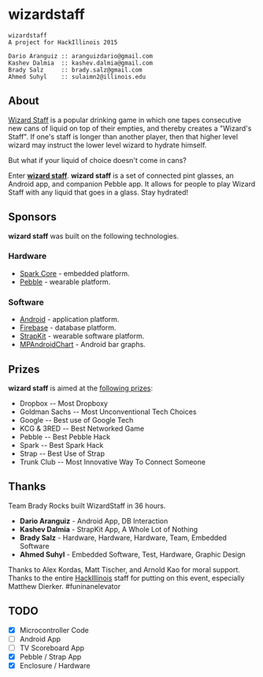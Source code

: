 # wizardstaff

    wizardstaff
    A project for HackIllinois 2015

    Dario Aranguiz :: aranguizdario@gmail.com
    Kashev Dalmia  :: kashev.dalmia@gmail.com
    Brady Salz     :: brady.salz@gmail.com
    Ahmed Suhyl    :: sulaimn2@illinois.edu

## About

[Wizard Staff](http://en.wikipedia.org/wiki/Wizard_Staff) is a popular drinking game in which one tapes consecutive new cans of liquid on top of their empties, and thereby creates a "Wizard's Staff". If one's staff is longer than another player, then that higher level wizard may instruct the lower level wizard to hydrate himself.

But what if your liquid of choice doesn't come in cans?

Enter [**wizard staff**](https://github.com/kashev/wizardstaff). **wizard staff** is a set of connected pint glasses, an Android app, and companion Pebble app. It allows for people to play Wizard Staff with any liquid that goes in a glass. Stay hydrated!

## Sponsors
**wizard staff** was built on the following technologies.
### Hardware
- [Spark Core](https://www.spark.io/) - embedded platform.
- [Pebble](https://getpebble.com/) - wearable platform.

### Software
- [Android](https://www.android.com/) - application platform.
- [Firebase](https://www.firebase.com/) - database platform.
- [StrapKit](https://www.straphq.com/) - wearable software platform.
- [MPAndroidChart](https://github.com/PhilJay/MPAndroidChart) - Android bar graphs.

## Prizes
**wizard staff** is aimed at the [following prizes](https://www.hackillinois.org/prizes):
- Dropbox -- Most Dropboxy
- Goldman Sachs -- Most Unconventional Tech Choices
- Google -- Best use of Google Tech
- KCG & 3RED -- Best Networked Game
- Pebble -- Best Pebble Hack
- Spark -- Best Spark Hack
- Strap -- Best Use of Strap
- Trunk Club -- Most Innovative Way To Connect Someone

## Thanks

Team Brady Rocks built WizardStaff in 36 hours.

- **Dario Aranguiz** - Android App, DB Interaction
- **Kashev Dalmia** - StrapKit App, A Whole Lot of Nothing
- **Brady Salz** - Hardware, Hardware, Hardware, Team, Embedded Software
- **Ahmed Suhyl** - Embedded Software, Test, Hardware, Graphic Design

Thanks to Alex Kordas, Matt Tischer, and Arnold Kao for moral support. Thanks to the entire [HackIllinois](https://www.hackillinois.org/) staff for putting on this event, especially Matthew Dierker. #funinanelevator

## TODO
- [X] Microcontroller Code
- [ ] Android App
- [ ] TV Scoreboard App
- [X] Pebble / Strap App
- [X] Enclosure / Hardware
